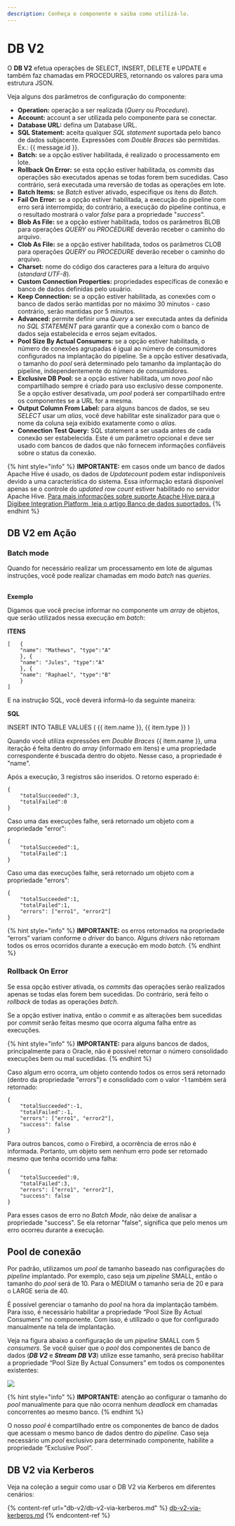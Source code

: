 ```yaml
---
description: Conheça o componente e saiba como utilizá-lo.
---
```


# DB V2

O **DB V2** efetua operações de SELECT, INSERT, DELETE e UPDATE e também faz chamadas em PROCEDURES, retornando os valores para uma estrutura JSON.

Veja alguns dos parâmetros de configuração do componente:

* **Operation:** operação a ser realizada (_Query_ ou _Procedure_).&#x20;
* **Account:** account a ser utilizada pelo componente para se conectar.
* **Database URL:** defina um Database URL.
* **SQL Statement:** aceita qualquer _SQL statement_ suportada pelo banco de dados subjacente. Expressões com _Double Braces_ são permitidas. Ex.: \{{ message.id \}}.
* **Batch:** se a opção estiver habilitada, é realizado o processamento em lote.
* **Rollback On Error:** se esta opção estiver habilitada, os _commits_ das operações são executados apenas se todas forem bem sucedidas. Caso contrário, será executada uma reversão de todas as operações em lote.
* **Batch Items:** se _Batch_ estiver ativado, especifique os itens do _Batch_.
* **Fail On Error:** se a opção estiver habilitada, a execução do pipeline com erro será interrompida; do contrário, a execução do pipeline continua, e o resultado mostrará o valor _false_ para a propriedade "_success_".
* **Blob As File:** se a opção estiver habilitada, todos os parâmetros BLOB para operações _QUERY_ ou _PROCEDURE_ deverão receber o caminho do arquivo.
* **Clob As File:** se a opção estiver habilitada, todos os parâmetros CLOB para operações _QUERY_ ou _PROCEDURE_ deverão receber o caminho do arquivo.
* **Charset:** nome do código dos caracteres para a leitura do arquivo (_standard UTF-8_).
* **Custom Connection Properties:** propriedades específicas de conexão e banco de dados definidas pelo usuário.
* **Keep Connection:** se a opção estiver habilitada, as conexões com o banco de dados serão mantidas por no máximo 30 minutos - caso contrário, serão mantidas por 5 minutos.
* **Advanced:** permite definir uma _Query_ a ser executada antes da definida no _SQL STATEMENT_ para garantir que a conexão com o banco de dados seja estabelecida e erros sejam evitados.
* **Pool Size By Actual Consumers:** se a opção estiver habilitada, o número de conexões agrupadas é igual ao número de consumidores configurados na implantação do pipeline. Se a opção estiver desativada, o tamanho do _pool_ será determinado pelo tamanho da implantação do pipeline, independentemente do número de consumidores.
* **Exclusive DB Pool:** se a opção estiver habilitada, um novo _pool_ não compartilhado sempre é criado para uso exclusivo desse componente. Se a opção estiver desativada, um _pool_ poderá ser compartilhado entre os componentes se a URL for a mesma.
* **Output Column From Label:** para alguns bancos de dados, se seu _SELECT_ usar um _alias_, você deve habilitar este sinalizador para que o nome da coluna seja exibido exatamente como o _alias_.
* **Connection Test Query:** SQL statement a ser usada antes de cada conexão ser estabelecida. Este é um parâmetro opcional e deve ser usado com bancos de dados que não fornecem informações confiáveis sobre o status da conexão.

{% hint style="info" %}
**IMPORTANTE:** em casos onde um banco de dados Apache Hive é usado, os dados de _Updatecount_ podem estar indisponíveis devido a uma característica do sistema. Essa informação estará disponível apenas se o controle do _updated row count_ estiver habilitado no servidor Apache Hive. [Para mais informações sobre suporte Apache Hive para a Digibee Integration Platform, leia o artigo Banco de dados suportados.](https://docs.digibee.com/documentation/v/pt-br/plataforma/bancos-de-dados-suportados#apache-hive)
{% endhint %}

## DB V2 em Ação <a href="#db-v2-em-ao" id="db-v2-em-ao"></a>

### Batch mode <a href="#batch-mode" id="batch-mode"></a>

Quando for necessário realizar um processamento em lote de algumas instruções, você pode realizar chamadas em modo _batch_ nas _queries_.

\
**Exemplo**

Digamos que você precise informar no componente um _array_ de objetos, que serão utilizados nessa execução em _batch_:

**ITENS**

```
[   { 
    "name": "Mathews", "type":"A"
    }, { 
    "name": "Jules", "type":"A"
    }, { 
    "name": "Raphael", "type":"B"
    } 
]
```

E na instrução SQL, você deverá informá-lo da seguinte maneira:

**SQL**

INSERT INTO TABLE VALUES ( \{{ item.name \}}, \{{ item.type \}} )

Quando você utiliza expressões em _Double Braces_ \{{ item.name \}}, uma iteração é feita dentro do _array_ (informado em itens) e uma propriedade correspondente é buscada dentro do objeto. Nesse caso, a propriedade é "name".

Após a execução, 3 registros são inseridos. O retorno esperado é:

```
{ 
    "totalSucceeded":3, 
    "totalFailed":0 
}
```

Caso uma das execuções falhe, será retornado um objeto com a propriedade "error":

```
{ 
    "totalSucceeded":1, 
    "totalFailed":1 
}
```

Caso uma das execuções falhe, será retornado um objeto com a propriedade "errors":

```
{ 
    "totalSucceeded":1, 
    "totalFailed":1,
    "errors": ["erro1", "error2"]
}
```

{% hint style="info" %}
**IMPORTANTE:** os erros retornados na propriedade “errors” variam conforme o _driver_ do banco. Alguns _drivers_ não retornam todos os erros ocorridos durante a execução em modo _batch_.
{% endhint %}

### Rollback On Error <a href="#rollback-on-error" id="rollback-on-error"></a>

Se essa opção estiver ativada, os _commits_ das operações serão realizados apenas se todas elas forem bem sucedidas. Do contrário, será feito o _rollback_ de todas as operações _batch_.

Se a opção estiver inativa, então o _commit_ e as alterações bem sucedidas por _commit_ serão feitas mesmo que ocorra alguma falha entre as execuções.

{% hint style="info" %}
**IMPORTANTE:** para alguns bancos de dados, principalmente para o Oracle, não é possível retornar o número consolidado execuções bem ou mal sucedidas.&#x20;
{% endhint %}

Caso algum erro ocorra, um objeto contendo todos os erros será retornado (dentro da propriedade "errors") e consolidado com o valor -1 também será retornado:

```
{ 
    "totalSucceeded":-1, 
    "totalFailed":-1,
    "errors": ["erro1", "error2"], 
    "success": false
}
```

Para outros bancos, como o Firebird, a ocorrência de erros não é informada. Portanto, um objeto sem nenhum erro pode ser retornado mesmo que tenha ocorrido uma falha:

```
{ 
    "totalSucceeded":0, 
    "totalFailed":3,
    "errors": ["erro1", "error2"], 
    "success": false
}
```

Para esses casos de erro no _Batch Mode_, não deixe de analisar a propriedade "success". Se ela retornar "false", significa que pelo menos um erro ocorreu durante a execução.

## Pool de conexão <a href="#h_f90a8ac5f6" id="h_f90a8ac5f6"></a>

Por padrão, utilizamos um _pool_ de tamanho baseado nas configurações do _pipeline_ implantado. Por exemplo, caso seja um _pipeline_ SMALL, então o tamanho do _pool_ será de 10. Para o MEDIUM o tamanho seria de 20 e para o LARGE seria de 40.

É possível gerenciar o tamanho do _pool_ na hora da implantação também. Para isso, é necessário habilitar a propriedade “Pool Size By Actual Consumers” no componente. Com isso, é utilizado o que for configurado manualmente na tela de implantação.

Veja na figura abaixo a configuração de um _pipeline_ SMALL com 5 _consumers_. Se você quiser que o _pool_ dos componentes de banco de dados (_**DB V2**_ e _**Stream DB V3**_) utilize esse tamanho, será preciso habilitar a propriedade “Pool Size By Actual Consumers” em todos os componentes existentes:

![](../../.gitbook/assets/dbv2-2.png)

{% hint style="info" %}
**IMPORTANTE:** atenção ao configurar o tamanho do _pool_ manualmente para que não ocorra nenhum _deadlock_ em chamadas concorrentes ao mesmo banco.
{% endhint %}

O nosso _pool_ é compartilhado entre os componentes de banco de dados que acessam o mesmo banco de dados dentro do _pipeline_. Caso seja necessário um _pool_ exclusivo para determinado componente, habilite a propriedade “Exclusive Pool”.

## DB V2 via Kerberos&#x20;

Veja na coleção a seguir como usar o DB V2 via Kerberos em diferentes cenários:

{% content-ref url="db-v2/db-v2-via-kerberos.md" %}
[db-v2-via-kerberos.md](db-v2/db-v2-via-kerberos.md)
{% endcontent-ref %}

### &#x20;<a href="#h_f90a8ac5f6" id="h_f90a8ac5f6"></a>
